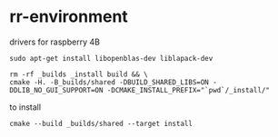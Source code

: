 # rr-environment
drivers for raspberry 4B


```
sudo apt-get install libopenblas-dev liblapack-dev 

rm -rf _builds _install build && \
cmake -H. -B_builds/shared -DBUILD_SHARED_LIBS=ON -DDLIB_NO_GUI_SUPPORT=ON -DCMAKE_INSTALL_PREFIX="`pwd`/_install/" 
```

to install

```
cmake --build _builds/shared --target install
```